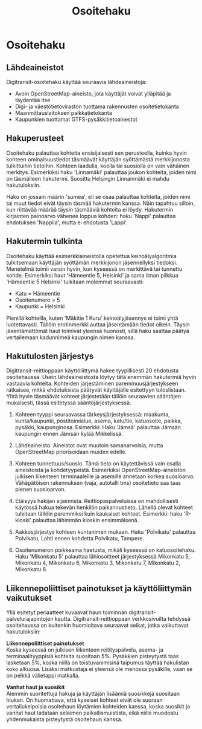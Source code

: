 ﻿---
title: Osoitehaku
panels: []
---

# Osoitehaku


## Lähdeaineistot

Digitransit-osoitehaku käyttää seuraavia lähdeaineistoja:
- Avoin OpenStreetMap-aineisto, jota käyttäjät voivat ylläpitää ja täydentää itse
- Digi- ja väestötietoviraston tuottama rakennusten osoitetietokanta
- Maanmittauslaitoksen paikkatietokanta
- Kaupunkien tuottamat GTFS-pysäkkitietoainestot


## Hakuperusteet

Osoitehaku palauttaa kohteita ensisijaisesti sen perusteella, kuinka hyvin kohteen ominaisuustiedot täsmäävät
käyttäjän syöttämästä merkkijonosta tulkittuihin tietoihin. Kohteen laadulla, koolla tai suosiolla on vain
vähäinen merkitys. Esimerkiksi haku 'Linnamäki' palauttaa joukon kohteita, joiden nimi on täsmälleen hakutermi.
Suosittu Helsingin Linnanmäki ei mahdu hakutuloksiin.

Haku on jossain määrin 'sumea', eli se osaa palauttaa kohteita, joiden nimi tai muut tiedot eivät täysin täsmää
hakutermin kanssa. Näin tapahtuu silloin, kun riittävää määrää täysin täsmääviä kohteita ei löydy. Hakutermin
kirjainten painoarvo vähenee loppua kohden: haku 'Nappi' palauttaa ehdotuksen 'Nappila', mutta ei ehdotusta 'Lappi'.


## Hakutermin tulkinta

Osoitehaku käyttää esimerkkiaineistolla opetettua keinoälyalgoritmia tulkitsemaan käyttäjän syöttämän merkkijonon
jäsennellyksi tiedoksi. Menetelmä toimii varsin hyvin, kun kyseessä on merkittävä tai tunnettu kohde.
Esimerkiksi haut 'Hämeentie 5, Helsinki' ja sama ilman pilkkua 'Hämeentie 5 Helsinki' tulkitaan molemmat seuraavasti:
- Katu = Hämeentie
- Osoitenumero = 5
- Kaupunki = Helsinki

Pienillä kohteilla, kuten 'Mäkitie 1 Kuru' keinoälyjäsennys ei toimi yhtä luotettavasti. Tällöin erotinmerkki auttaa
jäsentämään tiedot oikein. Täysin jäsentämättömät haut toimivat yleensä huonosti, sillä haku saattaa päätyä
vertailemaan kadunnimeä kaupungin nimen kanssa.


## Hakutulosten järjestys

Digitransit-reittioppaan käyttöliittymä hakee tyypillisesti 20 ehdotusta osoitehaussa.
Usein lähdeaineistosta löytyy tätä enemmän hakutermiä hyvin vastaavia kohteita.
Kohteiden järjestäminen paremmuusjärjestykseen ratkaisee, mitkä ehdotuksista päätyvät
käyttäjälle esitettyyn tuloslistaan. Yhtä hyvin täsmäävät kohteet järjestetään tällöin
seuraavien sääntöjen mukaisesti, tässä esitetyssä sääntöjärjestyksessä:

1. Kohteen tyyppi seuraavassa tärkeysjärjestyksessä:
maakunta, kunta/kaupunki, postitoimialue, asema, katu/tie, katuosoite, paikka, pysäkki, kaupunginosa.
Esimerkki: Haku 'Jämsä' palauttaa Jämsän kaupungin ennen Jämsän kylää Mikkelissä.

2. Lähdeaineisto. Aineistot ovat muutoin samanarvoisia, mutta OpenStreetMap priorisoidaan muiden edelle.

3. Kohteen tunnettuus/suosio. Tämä tieto on käytettävissä vain osalla aineistoista ja kohdetyypeistä.
Esimerkiksi OpenStreetMap-aineiston julkisen liikenteen terminaaleille ja asemille annetaan korkea
suosioarvo. Vähäpätöisen rakennuksen (vaja, autotalli tms) osoitetieto saa taas pienen suosioarvon.

4. Etäisyys hakijan sijainnista. Reittiopaspalveluissa on mahdollisesti käytössä hakua tekevän henkilön
paikannustieto. Lähellä olevat kohteet tulkitaan tällöin paremmiksi kuin kaukaiset kohteet.
Esimerkki: haku 'R-kioski' palauttaa lähimmän kioskin ensimmäisenä.

5. Aakkosjärjestys kohteen kuntanimen mukaan. Haku 'Polvikatu' palauttaa Polvikatu, Lahti
ennen kohdetta Polvikatu, Tampere.

6. Osoitenumeron poikkeama haetusta, mikäli kyseessä on katuosoitehaku. Haku 'Mikonkatu 5'
palauttaa lähiosoitteet järjestyksessä Mikonkatu 5, Mikonkatu 4, Mikonkatu 6, Mikonkatu 3,
Mikonkatu 7, Mikonkatu 2, Mikonkatu 8.


## Liikennepoliittiset painotukset ja käyttöliittymän vaikutukset

Yllä esitetyt periaatteet kuvaavat haun toiminnan digitransit-palvelurajapintojen kautta.
Digitransit-reittioppaan verkkosivuilta tehdyssä osoitehaussa on kuitenkin huomioitava seuraavat
seikat, jotka vaikuttavat hakutuloksiin:

**Liikennepoliittiset painotukset** <br>
Koska kyseessä on julkisen liikenteen reitityspalvelu, asema- ja terminaalityyppisiä kohteita suositaan
5%. Pysäkkien pisteytystä taas lasketaan 5%, koska niillä on toistuvanimisinä taipumus täyttää hakulistan
koko alkuosa. Lisäksi matkustaja ei yleensä ole menossa pysäkille, vaan se on pelkkä välietappi matkalla.

**Vanhat haut ja suosikit**<br>
Aiemmin suoritettuja hakuja ja käyttäjän lisäämiä suosikkeja suositaan hiukan. On huomattava, että
kyseiset kohteet eivät ole suoraan vertailukelpoisia osoitehaun löytämien kohteiden kanssa, koska
suosikit ja vanhat haut ladataan selaimen paikallismuistista, eikä niille muodostu yhdenmukaista
pisteytystä osoitehaun kanssa.
